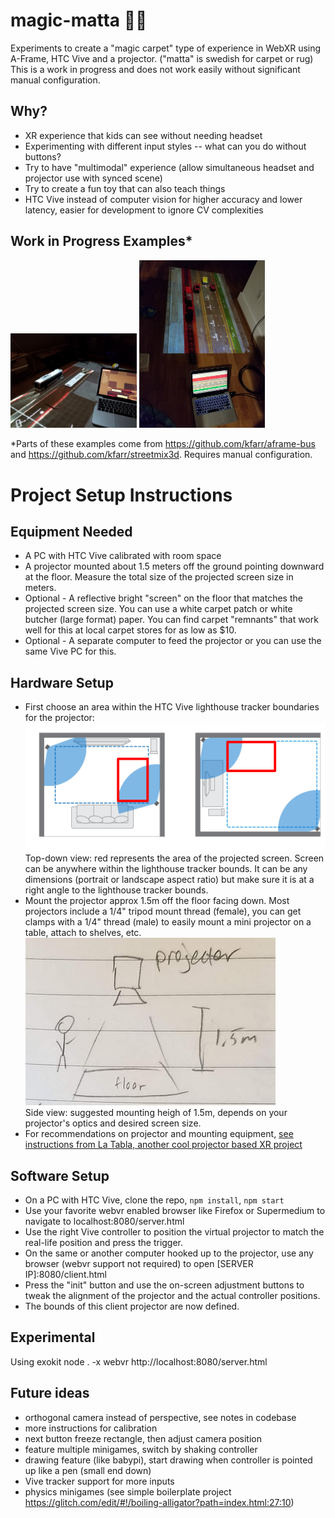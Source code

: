 # magic-matta 🏳️‍🌈
Experiments to create a "magic carpet" type of experience in WebXR using A-Frame, HTC Vive and a projector. ("matta" is swedish for carpet or rug) This is a work in progress and does not work easily without significant manual configuration.

## Why?
* XR experience that kids can see without needing headset
* Experimenting with different input styles -- what can you do without buttons?
* Try to have "multimodal" experience (allow simultaneous headset and projector use with synced scene)
* Try to create a fun toy that can also teach things
* HTC Vive instead of computer vision for higher accuracy and lower latency, easier for development to ignore CV complexities

## Work in Progress Examples*
<img height="40%" width="40%" src="./docs/bus-experiment-Dr8BgjVUcAED1vt.jpg" /> <img height="40%" width="40%" src="./docs/lego-street-DcTPKh0VAAIXgmg.jpg" />

*Parts of these examples come from https://github.com/kfarr/aframe-bus and https://github.com/kfarr/streetmix3d. Requires manual configuration.

# Project Setup Instructions

## Equipment Needed
* A PC with HTC Vive calibrated with room space
* A projector mounted about 1.5 meters off the ground pointing downward at the floor. Measure the total size of the projected screen size in meters.
* Optional - A reflective bright "screen" on the floor that matches the projected screen size. You can use a white carpet patch or white butcher (large format) paper. You can find carpet "remnants" that work well for this at local carpet stores for as low as $10.
* Optional - A separate computer to feed the projector or you can use the same Vive PC for this.

## Hardware Setup
* First choose an area within the HTC Vive lighthouse tracker boundaries for the projector:
<img src="./docs/projector-placement-topdown.png" /><br />
Top-down view: red represents the area of the projected screen. Screen can be anywhere within the lighthouse tracker bounds. It can be any dimensions (portrait or landscape aspect ratio) but make sure it is at a right angle to the lighthouse tracker bounds.
* Mount the projector approx 1.5m off the floor facing down. Most projectors include a 1/4" tripod mount thread (female), you can get clamps with a 1/4" thread (male) to easily mount a mini projector on a table, attach to shelves, etc.
<img src="./docs/projector-placement-side.jpg" /><br />
Side view: suggested mounting heigh of 1.5m, depends on your projector's optics and desired screen size.
* For recommendations on projector and mounting equipment, <a href="https://github.com/chaimgingold/Tabla/#recommended-camera-and-projector">see instructions from La Tabla, another cool projector based XR project</a>

## Software Setup
* On a PC with HTC Vive, clone the repo, `npm install`, `npm start`
* Use your favorite webvr enabled browser like Firefox or Supermedium to navigate to localhost:8080/server.html
* Use the right Vive controller to position the virtual projector to match the real-life position and press the trigger.
* On the same or another computer hooked up to the projector, use any browser (webvr support not required) to open [SERVER IP]:8080/client.html
* Press the "init" button and use the on-screen adjustment buttons to tweak the alignment of the projector and the actual controller positions.
* The bounds of this client projector are now defined.

## Experimental
Using exokit
node . -x webvr http://localhost:8080/server.html

## Future ideas
* orthogonal camera instead of perspective, see notes in codebase
* more instructions for calibration
* next button freeze rectangle, then adjust camera position
* feature multiple minigames, switch by shaking controller
* drawing feature (like babypi), start drawing when controller is pointed up like a pen (small end down)
* Vive tracker support for more inputs
* physics minigames (see simple boilerplate project https://glitch.com/edit/#!/boiling-alligator?path=index.html:27:10)
